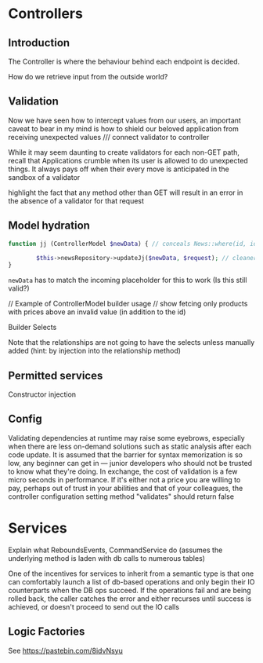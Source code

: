 # Controllers

## Introduction
The Controller is where the behaviour behind each endpoint is decided.

How do we retrieve input from the outside world?

## Validation
Now we have seen how to intercept values from our users, an important caveat to bear in my mind is how to shield our beloved application from receiving unexpected values
/// connect validator to controller

While it may seem daunting to create validators for each non-GET path, recall that Applications crumble when its user is allowed to do unexpected things. It always pays off when their every move is anticipated in the sandbox of a validator

highlight the fact that any method other than GET will result in an error in the absence of a validator for that request

## Model hydration

```php
function jj (ControllerModel $newData) { // conceals News::where(id, id) stored on property x

        $this->newsRepository->updateJj($newData, $request); // cleaner. gets are lazier and under developer's control. avoids duplicating builders
}
```

`newData` has to match the incoming placeholder for this to work (Is this still valid?)

// Example of ControllerModel builder usage
// show fetcing only products with prices above an invalid value (in addition to the id)

Builder Selects

Note that the relationships are not going to have the selects unless manually added (hint: by injection into the relationship method)

## Permitted services
Constructor injection

## Config
Validating dependencies at runtime may raise some eyebrows, especially when there are less on-demand solutions such as static analysis after each code update. It is assumed that the barrier for syntax memorization is so low, any beginner can get in — junior developers who should not be trusted to know what they're doing. In exchange, the cost of validation is a few micro seconds in performance. If it's either not a price you are willing to pay, perhaps out of trust in your abilities and that of your colleagues, the controller configuration setting method "validates" should return false

# Services

Explain what ReboundsEvents, CommandService do (assumes the underlying method is laden with db calls to numerous tables)

One of the incentives for services to inherit from a semantic type is that one can comfortably launch a list of db-based operations and only begin their IO counterparts when the DB ops succeed. If the operations fail and are being rolled back, the caller catches the error and either recurses until success is achieved, or doesn't proceed to send out the IO calls

## Logic Factories

See https://pastebin.com/8idvNsyu